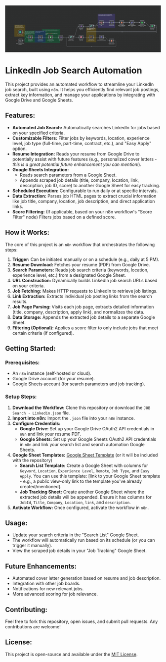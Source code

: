 ![LinkedIn Job Search Automation Banner](n8n-flow.png)

# LinkedIn Job Search Automation

This project provides an automated workflow to streamline your LinkedIn job search, built using `n8n`. It helps you efficiently find relevant job postings, extract key information, and manage your applications by integrating with Google Drive and Google Sheets.

## Features:

* **Automated Job Search:** Automatically searches LinkedIn for jobs based on your specified criteria.
* **Customizable Filters:** Filter jobs by keywords, location, experience level, job type (full-time, part-time, contract, etc.), and "Easy Apply" option.
* **Resume Integration:** Reads your resume from Google Drive to potentially assist with future features (e.g., personalized cover letters - *this is a great potential future enhancement you can mention!*).
* **Google Sheets Integration:**
    * Reads search parameters from a Google Sheet.
    * Appends scraped job details (title, company, location, link, description, job ID, score) to another Google Sheet for easy tracking.
* **Scheduled Execution:** Configurable to run daily or at specific intervals.
* **Data Extraction:** Parses job HTML pages to extract crucial information like job title, company, location, job description, and direct application links.
* **Score Filtering:** (If applicable, based on your n8n workflow's "Score Filter" node) Filters jobs based on a defined score.

## How it Works:

The core of this project is an `n8n` workflow that orchestrates the following steps:

1.  **Trigger:** Can be initiated manually or on a schedule (e.g., daily at 5 PM).
2.  **Resume Download:** Fetches your resume (PDF) from Google Drive.
3.  **Search Parameters:** Reads job search criteria (keywords, location, experience level, etc.) from a designated Google Sheet.
4.  **URL Construction:** Dynamically builds LinkedIn job search URLs based on your criteria.
5.  **Job Fetching:** Makes HTTP requests to LinkedIn to retrieve job listings.
6.  **Link Extraction:** Extracts individual job posting links from the search results.
7.  **Job Page Parsing:** Visits each job page, extracts detailed information (title, company, description, apply link), and normalizes the data.
8.  **Data Storage:** Appends the extracted job details to a separate Google Sheet.
9.  **Filtering (Optional):** Applies a score filter to only include jobs that meet certain criteria (if configured).

## Getting Started:

### Prerequisites:

* An `n8n` instance (self-hosted or cloud).
* Google Drive account (for your resume).
* Google Sheets account (for search parameters and job tracking).

### Setup Steps:

1.  **Download the Workflow:** Clone this repository or download the `JOB Search - Linkedin.json` file.
2.  **Import into n8n:** Import the `.json` file into your `n8n` instance.
3.  **Configure Credentials:**
    * **Google Drive:** Set up your Google Drive OAuth2 API credentials in `n8n` and link your resume PDF.
    * **Google Sheets:** Set up your Google Sheets OAuth2 API credentials in `n8n` and link your search list and search automation Google Sheets.
4.  **Google Sheet Templates:** [Google Sheet Template](https://docs.google.com/spreadsheets/d/1G1t-50G0RwJPctUBEutuwJt83gV5N9WT) (or it will be included with the repository)
    * **Search List Template:** Create a Google Sheet with columns for `Keyword`, `Location`, `Experience Level`, `Remote`, `Job Type`, and `Easy Apply`. You can use this template: [link to your Google Sheet template - e.g., a public view-only link to the template you've already created/mentioned].
    * **Job Tracking Sheet:** Create another Google Sheet where the extracted job details will be appended. Ensure it has columns for `JobId`, `Title`, `Company`, `Location`, `link`, and `description`.
5.  **Activate Workflow:** Once configured, activate the workflow in `n8n`.

## Usage:

* Update your search criteria in the "Search List" Google Sheet.
* The workflow will automatically run based on its schedule (or you can trigger it manually).
* View the scraped job details in your "Job Tracking" Google Sheet.

## Future Enhancements:

* Automated cover letter generation based on resume and job description.
* Integration with other job boards.
* Notifications for new relevant jobs.
* More advanced scoring for job relevance.

## Contributing:

Feel free to fork this repository, open issues, and submit pull requests. Any contributions are welcome!

## License:

This project is open-source and available under the [MIT License](LICENSE).